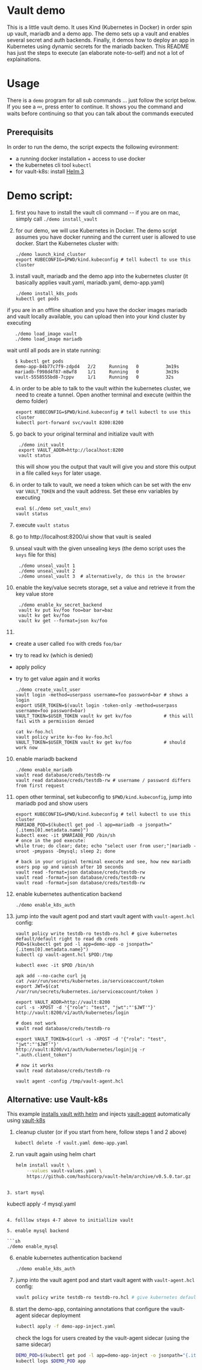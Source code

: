 # Vault demo

This is a little vault demo. It uses Kind (Kubernetes in Docker) in order spin up vault, mariadb and a demo app.
The demo sets up a vault and enables several secret and auth backends. Finally, it demos how to deploy an app in Kubernetes using dynamic secrets for the mariadb backen.
This README has just the steps to execute (an elaborate note-to-self) and not a lot of explainations.

# Usage

There is a `demo` program for all sub commands ... just follow the script below. If you see a 💤, press enter to continue. It shows you the command and waits before continuing so that you can talk about the commands executed

## Prerequisits

In order to run the demo, the script expects the following evironment:

- a running docker installation + access to use docker
- the kubernetes cli tool `kubectl`
- for vault-k8s: install [Helm 3](https://helm.sh/docs/intro/install/)

# Demo script:

1. first you have to install the vault cli command -- if you are on mac, simply call `./demo install_vault`

2. for our demo, we will use Kubernetes in Docker. The demo script assumes you have docker running and the current user is allowed to use docker. Start the Kubernetes cluster with: 

       ./demo launch_kind_cluster
       export KUBECONFIG=$PWD/kind.kubeconfig # tell kubectl to use this cluster

3. install vault, mariadb and the demo app into the kubernetes cluster (it basically applies vault.yaml, mariadb.yaml, demo-app.yaml)

       ./demo install_k8s_pods
       kubectl get pods

  if you are in an offline situation and you have the docker images mariadb and vault locally available, you can upload then into your kind cluster by executing

       ./demo load_image vault
       ./demo load_image mariadb

   wait until all pods are in state running:

       $ kubectl get pods
       demo-app-84b77c7f9-zdpd4   2/2     Running   0          3m19s
       mariadb-f998d4f87-m8wf8    1/1     Running   0          3m19s
       vault-5558555bd8-7cppv     1/1     Running   0          32s

4. in order to be able to talk to the vault within the kubernetes cluster, we need to create a tunnel. Open another terminal and execute (within the demo folder)

       export KUBECONFIG=$PWD/kind.kubeconfig # tell kubectl to use this cluster
       kubectl port-forward svc/vault 8200:8200

5. go back to your original terminal and initialize vault with

        ./demo init_vault
        export VAULT_ADDR=http://localhost:8200
        vault status
   
   this will show you the output that vault will give you and store this output in a file called `keys` for later usage.
   
7. in order to talk to vault, we need a token which can be set with the env var `VAULT_TOKEN` and the vault address. Set these env variables by executing

       eval $(./demo set_vault_env)
       vault status

5. execute `vault status`

5. go to http://localhost:8200/ui show that vault is sealed


6. unseal vault with the given unsealing keys (the demo script uses the `keys` file for this)

        ./demo unseal_vault 1
        ./demo unseal_vault 2
        ./demo unseal_vault 3  # alternatively, do this in the browser


8. enable the key/value secrets storage, set a value and retrieve it from the key value store

        ./demo enable_kv_secret_backend
        vault kv put kv/foo foo=bar bar=baz
        vault kv get kv/foo
        vault kv get --format=json kv/foo

9. 
  - create a user called `foo` with creds `foo/bar`
  - try to read kv (which is denied)
  - apply policy
  - try to get value again and it works


        ./demo create_vault_user
        vault login -method=userpass username=foo password=bar # shows a login
        export USER_TOKEN=$(vault login -token-only -method=userpass username=foo password=bar)
        VAULT_TOKEN=$USER_TOKEN vault kv get kv/foo            # this will fail with a permission denied
      
        cat kv-foo.hcl
        vault policy write kv-foo kv-foo.hcl
        VAULT_TOKEN=$USER_TOKEN vault kv get kv/foo            # should work now

10. enable mariadb backend

        ./demo enable_mariadb
        vault read database/creds/testdb-rw
        vault read database/creds/testdb-rw # username / password differs from first request

11. open other terminal, set kubeconfig to `$PWD/kind.kubeconfig`, jump into mariadb pod and show users

        export KUBECONFIG=$PWD/kind.kubeconfig # tell kubectl to use this cluster
        MARIADB_POD=$(kubectl get pod -l app=mariadb -o jsonpath="{.items[0].metadata.name}")
        kubectl exec -it $MARIADB_POD /bin/sh
        # once in the pod execute:
        while true; do clear; date; echo "select user from user;"|mariadb -uroot -pmypass -Dmysql; sleep 2; done
        
        # back in your original terminal execute and see, how new mariadb users pop up and vanish after 10 seconds
        vault read -format=json database/creds/testdb-rw
        vault read -format=json database/creds/testdb-rw
        vault read -format=json database/creds/testdb-rw

12. enable kubernetes authentication backend

        ./demo enable_k8s_auth

13. jump into the vault agent pod and start vault agent with `vault-agent.hcl` config:

        vault policy write testdb-ro testdb-ro.hcl # give kubernetes default/default right to read db creds
        POD=$(kubectl get pod -l app=demo-app -o jsonpath="{.items[0].metadata.name}")
        kubectl cp vault-agent.hcl $POD:/tmp
        
        kubectl exec -it $POD /bin/sh
        
        apk add --no-cache curl jq
        cat /var/run/secrets/kubernetes.io/serviceaccount/token
        export JWT=$(cat /var/run/secrets/kubernetes.io/serviceaccount/token )
        
        export VAULT_ADDR=http://vault:8200
        curl -s -XPOST -d '{"role": "test", "jwt":"'$JWT'"}' http://vault:8200/v1/auth/kubernetes/login
        
        # does not work
        vault read database/creds/testdb-ro
        
        export VAULT_TOKEN=$(curl -s -XPOST -d '{"role": "test", "jwt":"'$JWT'"}' 
        http://vault:8200/v1/auth/kubernetes/login|jq -r ".auth.client_token")
        
        # now it works
        vault read database/creds/testdb-ro
        
        vault agent -config /tmp/vault-agent.hcl


## Alternative: use Vault-k8s

This example [installs vault with helm](https://github.com/hashicorp/vault-helm) and injects [vault-agent](https://www.vaultproject.io/docs/agent) automatically using [vault-k8s](https://github.com/hashicorp/vault-k8s) 

1. cleanup cluster (or if you start from here, follow steps 1 and 2 above)

````
   kubectl delete -f vault.yaml demo-app.yaml
````

2. run vault again using helm chart

   ```sh
   helm install vault \
       --values vault-values.yaml \
       https://github.com/hashicorp/vault-helm/archive/v0.5.0.tar.gz
   ```
```

3. start mysql

```
   kubectl apply -f mysql.yaml
   ```

4. folllow steps 4-7 above to initiallize vault

5. enable mysql backend

   ```sh
   ./demo enable_mysql
   ```

6. enable kubernetes authentication backend

       ./demo enable_k8s_auth

7. jump into the vault agent pod and start vault agent with `vault-agent.hcl` config:

   ```sh
   vault policy write testdb-ro testdb-ro.hcl # give kubernetes default/default right to read db creds
   ```

8. start the demo-app, containing annotations that configure the vault-agent sidecar deployment 

   ```sh
   kubectl apply -f demo-app-inject.yaml
   ```

   check the logs for users created by the vault-agent sidecar (using the same sidecar)

   ```sh
   DEMO_POD=$(kubectl get pod -l app=demo-app-inject -o jsonpath="{.items[0].metadata.name}")
   kubectl logs $DEMO_POD app
   ```

